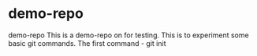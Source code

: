 # demo-repo
demo-repo
This is a demo-repo on for testing.
This is to experiment some basic git commands.
The first command - git init
